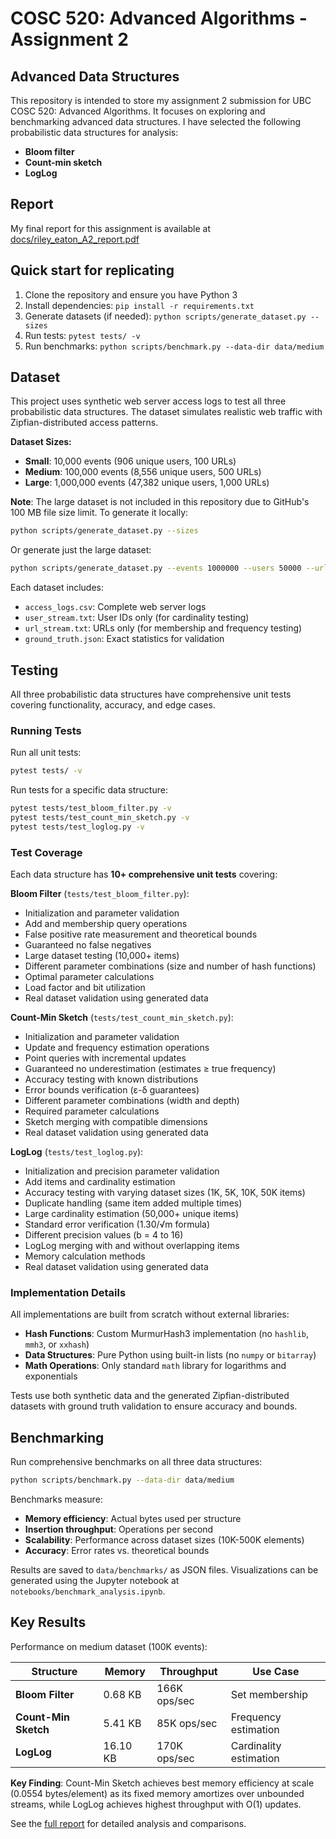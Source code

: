 # COSC 520: Advanced Algorithms - Assignment 2

## Advanced Data Structures

This repository is intended to store my assignment 2 submission for UBC COSC 520: Advanced Algorithms. It focuses on exploring and benchmarking advanced data structures. I have selected the following probabilistic data structures for analysis:

- **Bloom filter**
- **Count-min sketch**
- **LogLog**

## Report

My final report for this assignment is available at [docs/riley_eaton_A2_report.pdf](docs/riley_eaton_A2_report.pdf)

## Quick start for replicating

1. Clone the repository and ensure you have Python 3
2. Install dependencies: `pip install -r requirements.txt`
3. Generate datasets (if needed): `python scripts/generate_dataset.py --sizes`
4. Run tests: `pytest tests/ -v`
5. Run benchmarks: `python scripts/benchmark.py --data-dir data/medium`

## Dataset

This project uses synthetic web server access logs to test all three probabilistic data structures. The dataset simulates realistic web traffic with Zipfian-distributed access patterns.

**Dataset Sizes:**

- **Small**: 10,000 events (906 unique users, 100 URLs)
- **Medium**: 100,000 events (8,556 unique users, 500 URLs)
- **Large**: 1,000,000 events (47,382 unique users, 1,000 URLs)

**Note**: The large dataset is not included in this repository due to GitHub's 100 MB file size limit. To generate it locally:

```bash
python scripts/generate_dataset.py --sizes
```

Or generate just the large dataset:

```bash
python scripts/generate_dataset.py --events 1000000 --users 50000 --urls 1000 --output data/large
```

Each dataset includes:

- `access_logs.csv`: Complete web server logs
- `user_stream.txt`: User IDs only (for cardinality testing)
- `url_stream.txt`: URLs only (for membership and frequency testing)
- `ground_truth.json`: Exact statistics for validation

## Testing

All three probabilistic data structures have comprehensive unit tests covering functionality, accuracy, and edge cases.

### Running Tests

Run all unit tests:

```bash
pytest tests/ -v
```

Run tests for a specific data structure:

```bash
pytest tests/test_bloom_filter.py -v
pytest tests/test_count_min_sketch.py -v
pytest tests/test_loglog.py -v
```

### Test Coverage

Each data structure has **10+ comprehensive unit tests** covering:

**Bloom Filter** (`tests/test_bloom_filter.py`):

- Initialization and parameter validation
- Add and membership query operations
- False positive rate measurement and theoretical bounds
- Guaranteed no false negatives
- Large dataset testing (10,000+ items)
- Different parameter combinations (size and number of hash functions)
- Optimal parameter calculations
- Load factor and bit utilization
- Real dataset validation using generated data

**Count-Min Sketch** (`tests/test_count_min_sketch.py`):

- Initialization and parameter validation
- Update and frequency estimation operations
- Point queries with incremental updates
- Guaranteed no underestimation (estimates ≥ true frequency)
- Accuracy testing with known distributions
- Error bounds verification (ε-δ guarantees)
- Different parameter combinations (width and depth)
- Required parameter calculations
- Sketch merging with compatible dimensions
- Real dataset validation using generated data

**LogLog** (`tests/test_loglog.py`):

- Initialization and precision parameter validation
- Add items and cardinality estimation
- Accuracy testing with varying dataset sizes (1K, 5K, 10K, 50K items)
- Duplicate handling (same item added multiple times)
- Large cardinality estimation (50,000+ unique items)
- Standard error verification (1.30/√m formula)
- Different precision values (b = 4 to 16)
- LogLog merging with and without overlapping items
- Memory calculation methods
- Real dataset validation using generated data

### Implementation Details

All implementations are built from scratch without external libraries:

- **Hash Functions**: Custom MurmurHash3 implementation (no `hashlib`, `mmh3`, or `xxhash`)
- **Data Structures**: Pure Python using built-in lists (no `numpy` or `bitarray`)
- **Math Operations**: Only standard `math` library for logarithms and exponentials

Tests use both synthetic data and the generated Zipfian-distributed datasets with ground truth validation to ensure accuracy and bounds.

## Benchmarking

Run comprehensive benchmarks on all three data structures:

```bash
python scripts/benchmark.py --data-dir data/medium
```

Benchmarks measure:

- **Memory efficiency**: Actual bytes used per structure
- **Insertion throughput**: Operations per second
- **Scalability**: Performance across dataset sizes (10K-500K elements)
- **Accuracy**: Error rates vs. theoretical bounds

Results are saved to `data/benchmarks/` as JSON files. Visualizations can be generated using the Jupyter notebook at `notebooks/benchmark_analysis.ipynb`.

## Key Results

Performance on medium dataset (100K events):

| Structure            | Memory   | Throughput   | Use Case               |
| -------------------- | -------- | ------------ | ---------------------- |
| **Bloom Filter**     | 0.68 KB  | 166K ops/sec | Set membership         |
| **Count-Min Sketch** | 5.41 KB  | 85K ops/sec  | Frequency estimation   |
| **LogLog**           | 16.10 KB | 170K ops/sec | Cardinality estimation |

**Key Finding**: Count-Min Sketch achieves best memory efficiency at scale (0.0554 bytes/element) as its fixed memory amortizes over unbounded streams, while LogLog achieves highest throughput with O(1) updates.

See the [full report](docs/riley_eaton_A2_report.pdf) for detailed analysis and comparisons.
